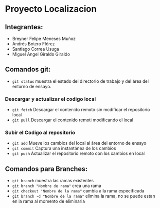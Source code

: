 # Proyecto Localizacion
## Integrantes:

- Breyner Felipe Meneses Muñoz
- Andrés Botero Flórez
- Santiago Correa Usuga
- Miguel Angel Giraldo Giraldo

## Comandos git:
- `git status` muestra el estado del directorio de trabajo y del área del entorno de ensayo.
### Descargar y actualizar el codigo local
- `git fetch` Descargar el contenido remoto sin modificar el repositorio local
- `git pull` Descargar el contenido remoti modificando el local
### Subir el Codigo al repositorio 
- `git add` Mueve los cambios del local al área del entorno de ensayo
- `git commit` Captura una instantánea de los cambios
- `git push` Actualizar el repositorio remoto con los cambios en local
## Comandos para Branches:
- `git branch` muestra las ramas existentes
- `git branch "Nombre de rama"` crea una rama
- `git checkout "Nombre de la rama"` cambia a la rama especificada
- `git branch -d "Nombre de la rama"` elimina la rama, no se puede estan en la rama al momento de eliminarla
